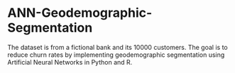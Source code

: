 # ANN-Geodemographic-Segmentation

The dataset is from a fictional bank and its 10000 customers. The goal is to reduce churn rates by implementing geodemographic segmentation using Artificial Neural Networks in Python and R. 
